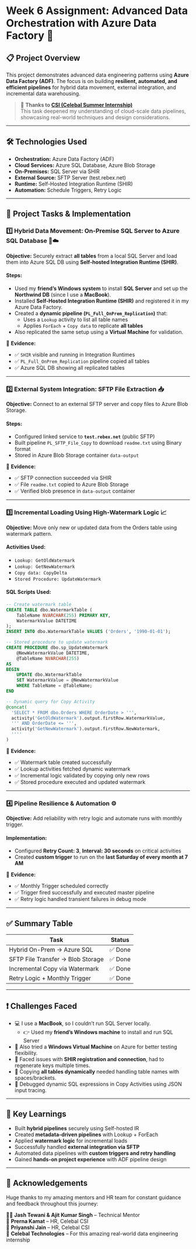 
# Week 6 Assignment: Advanced Data Orchestration with Azure Data Factory 🚀

## 📋 Project Overview

This project demonstrates advanced data engineering patterns using **Azure Data Factory (ADF)**. The focus is on building **resilient, automated, and efficient pipelines** for hybrid data movement, external integration, and incremental data warehousing.

> 🔗 **Thanks to [CSI (Celebal Summer Internship)](https://www.celebaltech.com/)**  
> This task deepened my understanding of cloud-scale data pipelines, showcasing real-world techniques and design considerations.

---

## 🛠️ Technologies Used

- **Orchestration:** Azure Data Factory (ADF)
- **Cloud Services:** Azure SQL Database, Azure Blob Storage
- **On-Premises:** SQL Server via SHIR
- **External Source:** SFTP Server (test.rebex.net)
- **Runtime:** Self-Hosted Integration Runtime (SHIR)
- **Automation:** Schedule Triggers, Retry Logic

---

## 📂 Project Tasks & Implementation

### 1️⃣ Hybrid Data Movement: On-Premise SQL Server to Azure SQL Database 🏢☁️

**Objective:** Securely extract **all tables** from a local SQL Server and load them into Azure SQL DB using **Self-hosted Integration Runtime (SHIR)**.

#### Steps:
- Used my **friend’s Windows system** to install **SQL Server** and set up the **Northwind DB** (since I use a **MacBook**).
- Installed **Self-Hosted Integration Runtime (SHIR)** and registered it in my Azure Data Factory.
- Created a **dynamic pipeline (`PL_Full_OnPrem_Replication`)** that:
  - Uses a `Lookup` activity to list all table names
  - Applies `ForEach` + `Copy data` to replicate **all tables**
- Also replicated the same setup using a **Virtual Machine** for validation.

📸 **Evidence:**
- ✅ `SHIR` visible and running in Integration Runtimes  
- ✅ `PL_Full_OnPrem_Replication` pipeline copied all tables  
- ✅ Azure SQL DB showing all replicated tables  

---

### 2️⃣ External System Integration: SFTP File Extraction 📥

**Objective:** Connect to an external SFTP server and copy files to Azure Blob Storage.

#### Steps:
- Configured linked service to **`test.rebex.net`** (public SFTP)
- Built pipeline `PL_SFTP_File_Copy` to download `readme.txt` using Binary format
- Stored in Azure Blob Storage container `data-output`

📸 **Evidence:**
- ✅ SFTP connection succeeded via SHIR  
- ✅ File `readme.txt` copied to Azure Blob Storage  
- ✅ Verified blob presence in `data-output` container  

---

### 3️⃣ Incremental Loading Using High-Watermark Logic 📈

**Objective:** Move only new or updated data from the Orders table using watermark pattern.

#### Activities Used:
- `Lookup: GetOldWatermark`
- `Lookup: GetNewWatermark`
- `Copy data: CopyDelta`
- `Stored Procedure: UpdateWatermark`

#### SQL Scripts Used:

```sql
-- Create watermark table
CREATE TABLE dbo.WatermarkTable (
    TableName NVARCHAR(255) PRIMARY KEY,
    WatermarkValue DATETIME
);
INSERT INTO dbo.WatermarkTable VALUES ('Orders', '1990-01-01');
```

```sql
-- Stored procedure to update watermark
CREATE PROCEDURE dbo.sp_UpdateWatermark
    @NewWatermarkValue DATETIME,
    @TableName NVARCHAR(255)
AS
BEGIN
    UPDATE dbo.WatermarkTable
    SET WatermarkValue = @NewWatermarkValue
    WHERE TableName = @TableName;
END
```

```sql
-- Dynamic query for Copy Activity
@concat(
  'SELECT * FROM dbo.Orders WHERE OrderDate > ''',
  activity('GetOldWatermark').output.firstRow.WatermarkValue,
  ''' AND OrderDate <= ''',
  activity('GetNewWatermark').output.firstRow.NewWatermark,
  ''''
)
```

📸 **Evidence:**
- ✅ Watermark table created successfully  
- ✅ Lookup activities fetched dynamic watermark  
- ✅ Incremental logic validated by copying only new rows  
- ✅ Stored procedure executed and updated watermark  

---

### 4️⃣ Pipeline Resilience & Automation ⚙️

**Objective:** Add reliability with retry logic and automate runs with monthly trigger.

#### Implementation:
- Configured **Retry Count: 3**, **Interval: 30 seconds** on critical activities
- Created **custom trigger** to run on the **last Saturday of every month at 7 AM**

📸 **Evidence:**
- ✅ Monthly Trigger scheduled correctly  
- ✅ Trigger fired successfully and executed master pipeline  
- ✅ Retry logic handled transient failures in debug mode  

---

## ✅ Summary Table

| Task                              | Status   |
| --------------------------------- | -------- |
| Hybrid On-Prem → Azure SQL        | ✅ Done  |
| SFTP File Transfer → Blob Storage | ✅ Done  |
| Incremental Copy via Watermark    | ✅ Done  |
| Retry Logic + Monthly Trigger     | ✅ Done  |

---

## ❗ Challenges Faced

- 💻 I use a **MacBook**, so I couldn’t run SQL Server locally.
  - 👉 Used my **friend’s Windows machine** to install and run SQL Server
- 🧪 Also tried a **Windows Virtual Machine** on Azure for better testing flexibility.
- 🔐 Faced issues with **SHIR registration and connection**, had to regenerate keys multiple times.
- 🔁 Copying **all tables dynamically** needed handling table names with spaces/brackets.
- 🐞 Debugged dynamic SQL expressions in Copy Activities using JSON input tracing.

---

## 🧠 Key Learnings

- Built **hybrid pipelines** securely using Self-hosted IR
- Created **metadata-driven pipelines** with Lookup + ForEach
- Applied **watermark logic** for incremental loads
- Successfully handled **external integration via SFTP**
- Automated data pipelines with **custom triggers and retry handling**
- Gained **hands-on project experience** with ADF pipeline design

---

## 🙏 Acknowledgements

Huge thanks to my amazing mentors and HR team for constant guidance and feedback throughout this journey:

👨‍🏫 **Jash Tewani & Ajit Kumar Singh** – Technical Mentor  
🙌 **Prerna Kamat** – HR, Celebal CSI  
🙌 **Priyanshi Jain** – HR, Celebal CSI  
🏢 **Celebal Technologies** – For this amazing real-world data engineering internship
